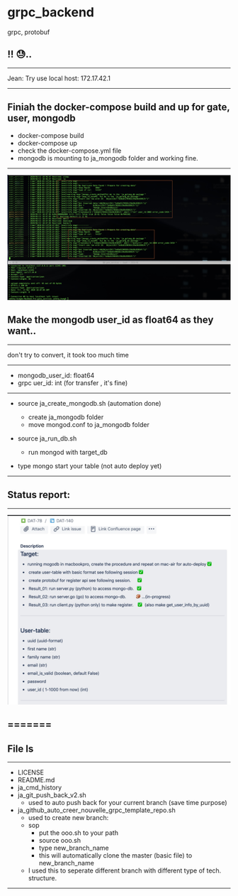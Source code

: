 # grpc_backend
grpc, protobuf


## !! 😓..

---

Jean: Try use local host: 172.17.42.1

---

Finiah the docker-compose build and up for gate, user, mongodb
---
- docker-compose build
- docker-compose up
- check the docker-compose.yml file
- mongodb is mounting to ja_mongodb folder and working fine.

---

![result](img/docker_all.jpg)


## Make the mongodb user_id as float64 as they want..
---

don't try to convert, it took too much time

---

- mongodb_user_id: float64
- grpc uer_id: int (for transfer , it's fine)

---

- source ja_create_mongodb.sh  (automation done)
    - create ja_mongodb folder
    - move mongod.conf to ja_mongodb folder

- source ja_run_db.sh        
    - run mongod with target_db

- type mongo start your table (not auto deploy yet)


---


## Status report:
---

![Status](./img/status.jpg)

=======
---

## File ls
---
- LICENSE
- README.md
- ja_cmd_history
- ja_git_push_back_v2.sh
    - used to auto push back for your current branch (save time purpose)
- ja_github_auto_creer_nouvelle_grpc_template_repo.sh
    - used to create new branch:
    - sop
        - put the ooo.sh to your path
        - source ooo.sh
        - type new_branch_name
        - this will automatically clone the master (basic file) to new_branch_name
    - I used this to seperate different branch with different type of tech. structure.

---
